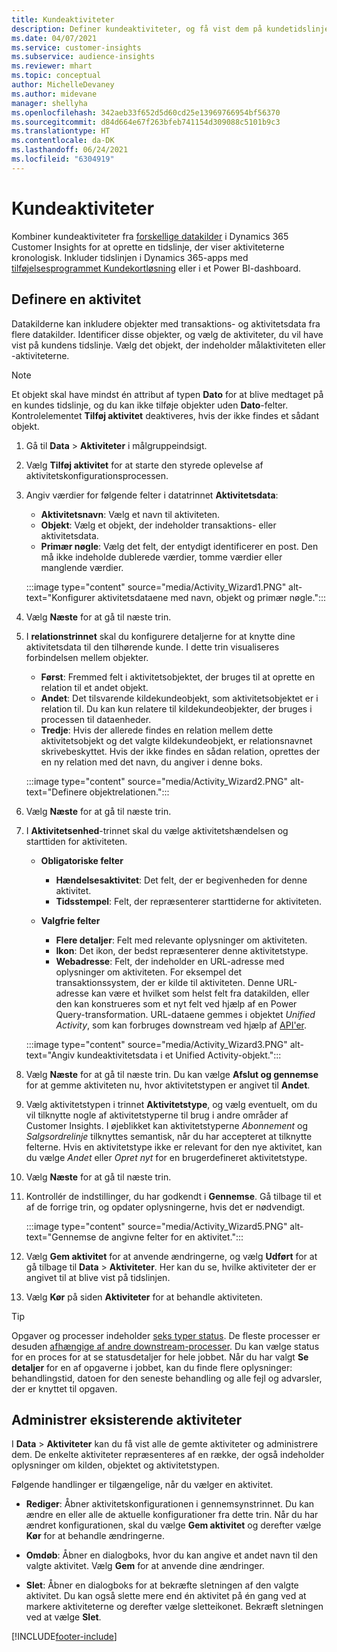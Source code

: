```yaml
---
title: Kundeaktiviteter
description: Definer kundeaktiviteter, og få vist dem på kundetidslinjen.
ms.date: 04/07/2021
ms.service: customer-insights
ms.subservice: audience-insights
ms.reviewer: mhart
ms.topic: conceptual
author: MichelleDevaney
ms.author: midevane
manager: shellyha
ms.openlocfilehash: 342aeb33f652d5d60cd25e13969766954bf56370
ms.sourcegitcommit: d84d664e67f263bfeb741154d309088c5101b9c3
ms.translationtype: HT
ms.contentlocale: da-DK
ms.lasthandoff: 06/24/2021
ms.locfileid: "6304919"
---
```

# <a name="customer-activities"></a>Kundeaktiviteter

Kombiner kundeaktiviteter fra [forskellige datakilder](data-sources.md) i Dynamics 365 Customer Insights for at oprette en tidslinje, der viser aktiviteterne kronologisk. Inkluder tidslinjen i Dynamics 365-apps med [tilføjelsesprogrammet Kundekortløsning](customer-card-add-in.md) eller i et Power BI-dashboard.

## <a name="define-an-activity"></a>Definere en aktivitet

Datakilderne kan inkludere objekter med transaktions- og aktivitetsdata fra flere datakilder. Identificer disse objekter, og vælg de aktiviteter, du vil have vist på kundens tidslinje. Vælg det objekt, der indeholder målaktiviteten eller -aktiviteterne.

> [!NOTE]
> Et objekt skal have mindst én attribut af typen **Dato** for at blive medtaget på en kundes tidslinje, og du kan ikke tilføje objekter uden **Dato**-felter. Kontrolelementet **Tilføj aktivitet** deaktiveres, hvis der ikke findes et sådant objekt.

1. Gå til **Data** > **Aktiviteter** i målgruppeindsigt.

1. Vælg **Tilføj aktivitet** for at starte den styrede oplevelse af aktivitetskonfigurationsprocessen.

1. Angiv værdier for følgende felter i datatrinnet **Aktivitetsdata**:

   - **Aktivitetsnavn**: Vælg et navn til aktiviteten.
   - **Objekt**: Vælg et objekt, der indeholder transaktions- eller aktivitetsdata.
   - **Primær nøgle**: Vælg det felt, der entydigt identificerer en post. Den må ikke indeholde dublerede værdier, tomme værdier eller manglende værdier.

   :::image type="content" source="media/Activity_Wizard1.PNG" alt-text="Konfigurer aktivitetsdataene med navn, objekt og primær nøgle.":::

1. Vælg **Næste** for at gå til næste trin.

1. I **relationstrinnet** skal du konfigurere detaljerne for at knytte dine aktivitetsdata til den tilhørende kunde. I dette trin visualiseres forbindelsen mellem objekter.  

   - **Først**: Fremmed felt i aktivitetsobjektet, der bruges til at oprette en relation til et andet objekt.
   - **Andet**: Det tilsvarende kildekundeobjekt, som aktivitetsobjektet er i relation til. Du kan kun relatere til kildekundeobjekter, der bruges i processen til dataenheder.
   - **Tredje**: Hvis der allerede findes en relation mellem dette aktivitetsobjekt og det valgte kildekundeobjekt, er relationsnavnet skrivebeskyttet. Hvis der ikke findes en sådan relation, oprettes der en ny relation med det navn, du angiver i denne boks.

   :::image type="content" source="media/Activity_Wizard2.PNG" alt-text="Definere objektrelationen.":::

1. Vælg **Næste** for at gå til næste trin. 

1. I **Aktivitetsenhed**-trinnet skal du vælge aktivitetshændelsen og starttiden for aktiviteten. 
   - **Obligatoriske felter**
      - **Hændelsesaktivitet**: Det felt, der er begivenheden for denne aktivitet.
      - **Tidsstempel**: Felt, der repræsenterer starttiderne for aktiviteten.

   - **Valgfrie felter**
      - **Flere detaljer**: Felt med relevante oplysninger om aktiviteten.
      - **Ikon**: Det ikon, der bedst repræsenterer denne aktivitetstype.
      - **Webadresse**: Felt, der indeholder en URL-adresse med oplysninger om aktiviteten. For eksempel det transaktionssystem, der er kilde til aktiviteten. Denne URL-adresse kan være et hvilket som helst felt fra datakilden, eller den kan konstrueres som et nyt felt ved hjælp af en Power Query-transformation. URL-dataene gemmes i objektet *Unified Activity*, som kan forbruges downstream ved hjælp af [API'er](apis.md).
   
   :::image type="content" source="media/Activity_Wizard3.PNG" alt-text="Angiv kundeaktivitetsdata i et Unified Activity-objekt.":::

1. Vælg **Næste** for at gå til næste trin. Du kan vælge **Afslut og gennemse** for at gemme aktiviteten nu, hvor aktivitetstypen er angivet til **Andet**. 

1. Vælg aktivitetstypen i trinnet **Aktivitetstype**, og vælg eventuelt, om du vil tilknytte nogle af aktivitetstyperne til brug i andre områder af Customer Insights. I øjeblikket kan aktivitetstyperne *Abonnement* og *Salgsordrelinje* tilknyttes semantisk, når du har accepteret at tilknytte felterne. Hvis en aktivitetstype ikke er relevant for den nye aktivitet, kan du vælge *Andet* eller *Opret nyt* for en brugerdefineret aktivitetstype.

1. Vælg **Næste** for at gå til næste trin. 

1. Kontrollér de indstillinger, du har godkendt i **Gennemse**. Gå tilbage til et af de forrige trin, og opdater oplysningerne, hvis det er nødvendigt.

   :::image type="content" source="media/Activity_Wizard5.PNG" alt-text="Gennemse de angivne felter for en aktivitet.":::
   
1. Vælg **Gem aktivitet** for at anvende ændringerne, og vælg **Udført** for at gå tilbage til **Data** > **Aktiviteter**. Her kan du se, hvilke aktiviteter der er angivet til at blive vist på tidslinjen. 

1. Vælg **Kør** på siden **Aktiviteter** for at behandle aktiviteten. 

> [!TIP]
> Opgaver og processer indeholder [seks typer status](system.md#status-types). De fleste processer er desuden [afhængige af andre downstream-processer](system.md#refresh-policies). Du kan vælge status for en proces for at se statusdetaljer for hele jobbet. Når du har valgt **Se detaljer** for en af opgaverne i jobbet, kan du finde flere oplysninger: behandlingstid, datoen for den seneste behandling og alle fejl og advarsler, der er knyttet til opgaven.


## <a name="manage-existing-activities"></a>Administrer eksisterende aktiviteter

I **Data** > **Aktiviteter** kan du få vist alle de gemte aktiviteter og administrere dem. De enkelte aktiviteter repræsenteres af en række, der også indeholder oplysninger om kilden, objektet og aktivitetstypen.

Følgende handlinger er tilgængelige, når du vælger en aktivitet. 

- **Rediger**: Åbner aktivitetskonfigurationen i gennemsynstrinnet. Du kan ændre en eller alle de aktuelle konfigurationer fra dette trin. Når du har ændret konfigurationen, skal du vælge **Gem aktivitet** og derefter vælge **Kør** for at behandle ændringerne.

- **Omdøb**: Åbner en dialogboks, hvor du kan angive et andet navn til den valgte aktivitet. Vælg **Gem** for at anvende dine ændringer.

- **Slet**: Åbner en dialogboks for at bekræfte sletningen af den valgte aktivitet. Du kan også slette mere end én aktivitet på én gang ved at markere aktiviteterne og derefter vælge sletteikonet. Bekræft sletningen ved at vælge **Slet**.

[!INCLUDE[footer-include](../includes/footer-banner.md)]
